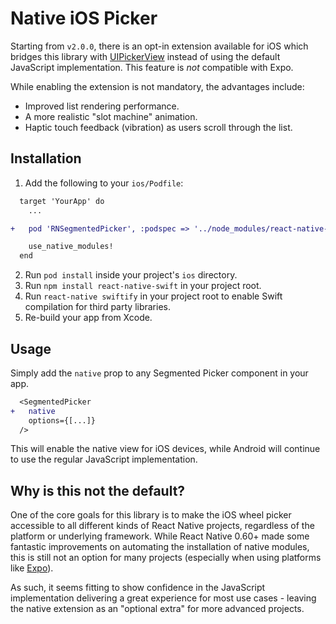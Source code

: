 # Native iOS Picker

Starting from `v2.0.0`, there is an opt-in extension available for iOS which bridges this library with [UIPickerView](https://developer.apple.com/documentation/uikit/uipickerview) instead of using the default JavaScript implementation. This feature is _not_ compatible with Expo.

While enabling the extension is not mandatory, the advantages include:

- Improved list rendering performance.
- A more realistic "slot machine" animation.
- Haptic touch feedback (vibration) as users scroll through the list.

## Installation

1. Add the following to your `ios/Podfile`:

```diff
  target 'YourApp' do
    ...

+   pod 'RNSegmentedPicker', :podspec => '../node_modules/react-native-segmented-picker/RNSegmentedPicker.podspec'

    use_native_modules!
  end
```

2. Run `pod install` inside your project's `ios` directory.
3. Run `npm install react-native-swift` in your project root.
4. Run `react-native swiftify` in your project root to enable Swift compilation for third party libraries.
5. Re-build your app from Xcode.

## Usage

Simply add the `native` prop to any Segmented Picker component in your app.

```diff
  <SegmentedPicker
+   native
    options={[...]}
  />
```

This will enable the native view for iOS devices, while Android will continue to use the regular JavaScript implementation.

## Why is this not the default?

One of the core goals for this library is to make the iOS wheel picker accessible to all different kinds of React Native projects, regardless of the platform or underlying framework. While React Native 0.60+ made some fantastic improvements on automating the installation of native modules, this is still not an option for many projects (especially when using platforms like [Expo](https://expo.io)).

As such, it seems fitting to show confidence in the JavaScript implementation delivering a great experience for most use cases - leaving the native extension as an "optional extra" for more advanced projects.
